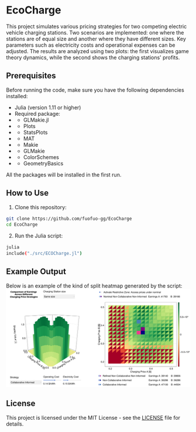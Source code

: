 # EcoCharge

This project simulates various pricing strategies for two competing electric vehicle charging stations. Two scenarios are implemented: one where the stations are of equal size and another where they have different sizes. Key parameters such as electricity costs and operational expenses can be adjusted. The results are analyzed using two plots: the first visualizes game theory dynamics, while the second shows the charging stations' profits.

## Prerequisites
Before running the code, make sure you have the following dependencies installed:
- Julia (version 1.11 or higher)
- Required package:
- - GLMakie.jl
- - Plots
- - StatsPlots
- - MAT
- - Makie 
- - GLMakie  
- - ColorSchemes
- - GeometryBasics

All the packages will be installed in the first run.

## How to Use
1. Clone this repository:
```bash
git clone https://github.com/fuofuo-gg/EcoCharge
cd EcoCharge
```
2. Run the Julia script:
```bash
julia
include("./src/ECOCharge.jl")
```

## Example Output
Below is an example of the kind of split heatmap generated by the script:
![Example Output](images/Annotation_2024-12-11_164253.png)

## License
This project is licensed under the MIT License - see the [LICENSE](LICENSE) file for details.
